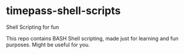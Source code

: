 # timepass-shell-scripts
Shell Scripting for fun

This repo contains BASH Shell scripting, made just for learning and fun purposes. Might be useful for you.

